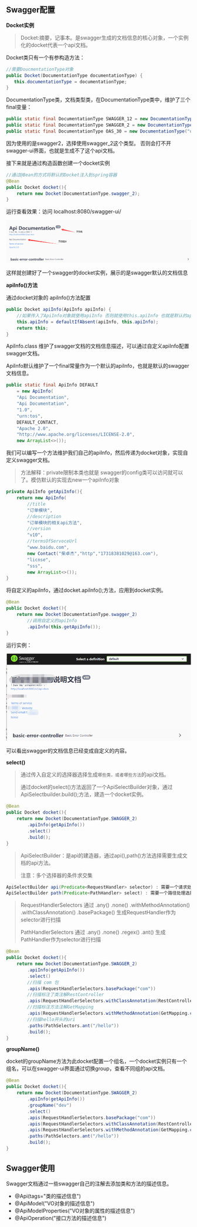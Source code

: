 ## Swagger配置

**Docket实例**

> Docket:摘要，记事本。是swagger生成的文档信息的核心对象，一个实例化的docket代表一个api文档。

Docket类只有一个有参构造方法：

```java
//需要DoucmentationType对象
public Docket(DocumentationType documentationType) {
   this.documentationType = documentationType;
}
```

DocumentationType类，文档类型类，在DocumentationType类中，维护了三个final变量：

```java
public static final DocumentationType SWAGGER_12 = new DocumentationType("swagger", "1.2");
public static final DocumentationType SWAGGER_2 = new DocumentationType("swagger", "2.0");
public static final DocumentationType OAS_30 = new DocumentationType("openApi", "3.0");
```

因为使用的是swagger2，选择使用swagger_2这个类型。 否则会打不开swagger-ui界面，也就是生成不了这个api文档。

接下来就是通过构造函数创建一个docket实例

```java
//通过@Bean的方式将默认的Docket注入到spring容器
@Bean
public Docket docket(){
    return new Docket(DocumentationType.swagger_2);
}
```

运行查看效果：访问 localhost:8080/swagger-ui/  

![15qoo](assets/15qoo.png)

这样就创建好了一个swagger的docket实例，展示的是swagger默认的文档信息

**apiInfo()方法**

通过docket对象的 apiInfo()方法配置

```java
public Docket apiInfo(ApiInfo apiInfo) {
    //如果传入了ApiInfo对象就使用apiInfo 否则就使用this.apiInfo 也就是默认的apiInfo信息。
    this.apiInfo = defaultIfAbsent(apiInfo, this.apiInfo);
    return this;
}
```

ApiInfo.class 维护了swagger文档的文档信息描述，可以通过自定义apiInfo配置swagger文档。

ApiInfo默认维护了一个final常量作为一个默认的apiInfo，也就是默认的swagger文档信息。

```java
public static final ApiInfo DEFAULT
    = new ApiInfo(
    "Api Documentation",
    "Api Documentation",
    "1.0",
    "urn:tos",
    DEFAULT_CONTACT,
    "Apache 2.0",
    "http://www.apache.org/licenses/LICENSE-2.0",
    new ArrayList<>());
```

我们可以编写一个方法维护我们自己的apiInfo，然后传递为docket对象，实现自定义swagger文档。

> 方法解释：private限制本类也就是 swagger的config类可以访问就可以了。模仿默认的实现去new一个apiInfo对象

```java
private ApiInfo getApiInfo(){
    return new ApiInfo(
        //title
        "订单模块",
        //description
        "订单模块的相关api方法",
        //version
        "v10",
        //termsOfServoceUrl
        "www.baidu.com",
        new Contact("柴卓杰","http","17318381029@163.com"),
        "licnse",
        "sss",
        new ArrayList<>());
}
```

将自定义的apiInfo，通过docket.apiInfo();方法，应用到docket实例。

```java
@Bean
public Docket docket(){
    return new Docket(DocumentationType.swagger_2)
        //调用自定义的apiInfo
        .apiInfo(this.getApiInfo());
}
```

运行实例：

![euu2h](assets/euu2h.png) 

可以看出swagger的文档信息已经变成自定义的内容。

**select()**

> 通过传入自定义的选择器选择生成`哪些类，或者哪些方法`的api文档。
>
> 通过docket的select()方法返回了一个ApiSelectBuilder对象，通过ApiSelectbuilder.build();方法，建造一个docket实例。

```java
@Bean
public Docket docket(){
    return new Docket(DocumentationType.SWAGGER_2)
        .apiInfo(getApiInfo())
        .select()
        .build();
}
```

> ApiSelectBuilder：是api的建造器，通过api(),path()方法选择需要生成文档的api方法。
>
> 注意：多个选择器的条件求交集

```java
ApiSelectBuilder api(Predicate<RequestHandler> selector) : 需要一个请求处理选择器；
ApiSelectBuilder path(Predicate<PathHandler> select) : 需要一个路径处理选择器；
```

> RequestHandlerSelectors 通过 .any() .none() .withMethodAnnotation() .withClassAnnotation() .basePackage() 生成RequestHandler作为selector进行扫描
>
> PathHandlerSelectors 通过 .any() .none() .regex() .ant() 生成PathHandler作为selector进行扫描

```java
@Bean
public Docket docket(){
    return new Docket(DocumentationType.SWAGGER_2)
        .apiInfo(getApiInfo())
        .select()
        //扫描 com 包
        .apis(RequestHandlerSelectors.basePackage("com"))
        //扫描标注了类注解RestController
        .apis(RequestHandlerSelectors.withClassAnnotation(RestController.class))
        //扫描标注方法注解GetMapping
        .apis(RequestHandlerSelectors.withMethodAnnotation(GetMapping.class))
        //扫描hello开头的uri
        .paths(PathSelectors.ant("/hello"))
        .build();
}
```

**groupName()**

docket的groupName方法为此docket配置一个组名，一个docket实例只有一个组名，可以在swagger-ui界面通过切换group，查看不同组的api文档。

```java
@Bean
public Docket docket(){
    return new Docket(DocumentationType.SWAGGER_2)
        .apiInfo(getApiInfo())
        .groupName("dev")
        .select()
        .apis(RequestHandlerSelectors.basePackage("com"))
        .apis(RequestHandlerSelectors.withClassAnnotation(RestController.class))
        .apis(RequestHandlerSelectors.withMethodAnnotation(GetMapping.class))
        .paths(PathSelectors.ant("/hello"))
        .build();
}
```

## Swagger使用

Swagger文档通过一些swagger自己的注解去添加类和方法的描述信息。

- @Api(tags="类的描述信息")
- @ApiModel("VO对象的描述信息")
- @ApiModelProperties("VO对象的属性的描述信息")
- @ApiOperation("接口方法的描述信息")
